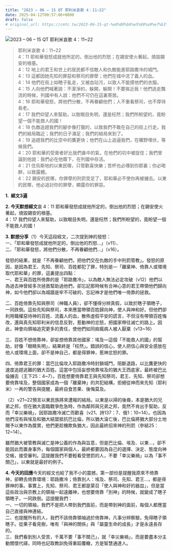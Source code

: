 ```yaml
---
title: "2023 – 06 – 15 QT 耶利米哀歌 4：11~22"
date: 2025-04-12T00:57:06+0800
draft: false
# original_url: https://cmtc.tw/2023-06-15-qt-%e8%80%b6%e5%88%a9%e7%b1%b3%e5%93%80%e6%ad%8c-4%ef%bc%9a1122
---
```


![2023 – 06 – 15 QT  耶利米哀歌 4：11~22](/images/qt.jpg  "2023 – 06 – 15 QT  耶利米哀歌 4：11~22")

> 耶利米哀歌 4：11~22  
> 4：11 耶和華發怒成就他所定的，倒出他的烈怒；在錫安使火著起，燒毀錫安的根基。  
> 4：12 地上的君王和世上的居民都不信敵人和仇敵能進耶路撒冷的城門。  
> 4：13 這都因她先知的罪惡和祭司的罪孽；他們在城中流了義人的血。  
> 4：14 他們在街上如瞎子亂走，又被血玷污，以致人不能摸他們的衣服。  
> 4：15 人向他們喊著說：不潔淨的，躲開，躲開！不要挨近我！他們逃走飄流的時候，列國中有人說：他們不可仍在這裏寄居。  
> 4：16 耶和華發怒，將他們分散，不再眷顧他們；人不重看祭司，也不厚待長老。  
> 4：17 我們仰望人來幫助，以致眼目失明，還是枉然；我們所盼望的，竟盼望一個不能救人的國！  
> 4：18 仇敵追趕我們的腳步像打獵的，以致我們不敢在自己的街上行走。我們的結局臨近；我們的日子滿足；我們的結局來到了。  
> 4：19 追趕我們的比空中的鷹更快；他們在山上追逼我們，在曠野埋伏，等候我們。  
> 4：20 耶和華的受膏者好比我們鼻中的氣，在他們的坑中被捉住；我們曾論到他說：我們必在他蔭下，在列國中存活。  
> 4：21 住烏斯地的以東民哪，只管歡喜快樂；苦杯也必傳到你那裏；你必喝醉，以致露體。  
> 4：22 錫安的民哪，你罪孽的刑罰受足了，耶和華必不使你再被擄去。以東的民哪，他必追討你的罪孽，顯露你的罪惡。

**1.  經文3遍**

**2. 今天默想經文**哀 4：11 耶和華發怒成就他所定的，倒出他的烈怒；在錫安使火著起，燒毀錫安的根基。  
4：17 我們仰望人來幫助，以致眼目失明，還是枉然；我們所盼望的，竟盼望一個不能救人的國！

**3. 默想分享**（1）今天這段經文，二次提到神的發怒：  
一、「耶和華發怒成就他所定的，倒出他的烈怒…」（v11）、  
二、「耶和華發怒，將他們分散，不再眷顧他們…」（v16）。

發怒的結果，就是「不再眷顧他們，把他們交在仇敵的手中刑罰管教」。發怒的原因，是因為君王、先知、祭司、百姓都犯了罪，特別是—「離棄神、倚靠人或環境取代耶和華」的罪，這裏提出四點：  
一、君王與百姓所倚靠的是「耶路撒冷」，以為敵人無法必定攻破（v12）他們以為過去神曾經多次拯救幫助過他們，卻忘記那時候有合神心意的君王帶領他們歸向神，如今他們卻以為城牆是牢不可破的，忘記神才是他們唯一倚靠的拯救。

二、百姓倚靠先知與祭司（神職人員），卻不懂得分辨真假，以致於瞎子領瞎子，一同跌倒。這些先知與祭司，本來應當帶領百姓歸向神，使人與神和好。但他們卻利用職權惡待神的百姓、流義人的血，散佈虛假平安的謊言，不但沒有帶領百姓悔改，還與真先知耶利米的信息反對，惹動神的忿怒，把國家帶往滅亡的路上。因此，神會向領袖追究更多的責任，使他們如同痲瘋病人被人厭棄（v13~16）

三、百姓不想倚靠神，卻妄想倚靠其他國家：埃及—這個「不能救人的國」的幫助，好像「眼睛失明」，結果終是「枉然」。錯誤的信心，使人把信心與安全感放在他人或環境上面，卻不是神自己，都是得罪神，惹神忿怒的罪。

四、倚靠君王的罪：當巴比倫攻入耶路撒冷時封鎖城門，阻斷退路，以比鷹更快的速度追趕逃難的猶大百姓。這當中包括妄想倚靠埃及的猶大王西底家，最終被巴比倫擄去（王下25：4~7）。百姓想要倚靠君王與先知祭司，君王、先知、祭司卻想要倚靠埃及，整個國家成為一個「離棄神」的共犯結構，拒絕從神而來先知（耶利米）一再的警告與提醒，最終自食苦果、後悔莫及。

（2）v21~22預言以東民族將來遭報的結局。以東是以掃的後裔，本是猶大的兄弟之邦，但在猶大面臨戰爭危急時，作為鄰邦與兄弟之邦，竟然不肯出手幫助，反而「幸災樂禍」，因耶路撒冷滅亡而歡喜（v21、詩137：7、俄1：10~14）。也因為他們沒有與埃及和猶大結盟抵抗巴比倫，所以猶大淪亡後，巴比倫將猶大部分土地賜予以東作為獎賞，他們更趁機欺負猶大，因此最終招來神的刑罰（參結25：12~14）。

雖然猶大被管教與滅亡是神公義的作為與旨意，但是巴比倫、埃及、以東…，卻不能因此而置身事外，每個國家與個人，最終都要因為自己的選擇、決定、態度向神交帳，接受審判。這提醒我們不要輕看受懲罰的人，不要「幸災樂禍」以為「事不關己」，以東就是最好的例子。

**4. 今天的回應**今天的經文也給了我不小的震撼，第一部份是提醒我原來不倚靠神，卻轉去倚靠環境：耶路撒冷；倚靠別人：埃及、祭司、先知、君王…，都是得罪神的事。事實上，先知、祭司、君王都是蒙召「使人與神和好的器皿」，但是當這些政治與宗教上的領袖一起遠離神，也想要倚靠「別神」的時候，就變成了瞎子領瞎子，一同跌倒。這提醒我們：  
一、一切的領袖，我們不是把人帶到我們面前，而是帶到神的面前，每個人都應當自己直接與神連結。  
二、也提醒所有的人，我們不該倚靠領袖過於倚靠神，凡事分辨察驗，免得瞎子領瞎子。從果子看見樹，唯有「與神的關係」與「屬靈生命的成長」才是永遠長存的。  
三、我們看到別人受苦，千萬不要「事不關己」，就「幸災樂禍」，而是要盡本分主動關懷代禱，同時也記取教訓免得重蹈覆轍，方是智慧通達人。